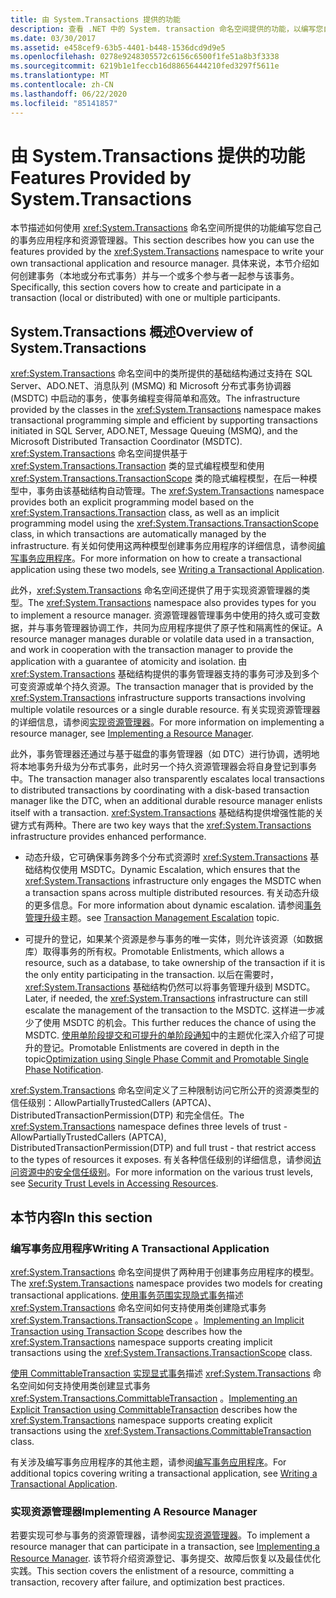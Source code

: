 ```yaml
---
title: 由 System.Transactions 提供的功能
description: 查看 .NET 中的 System. transaction 命名空间提供的功能，以编写您自己的事务应用程序和资源管理器。
ms.date: 03/30/2017
ms.assetid: e458cef9-63b5-4401-b448-1536dcd9d9e5
ms.openlocfilehash: 0278e9248305572c6156c6500f1fe51a8b3f3338
ms.sourcegitcommit: 6219b1e1feccb16d88656444210fed3297f5611e
ms.translationtype: MT
ms.contentlocale: zh-CN
ms.lasthandoff: 06/22/2020
ms.locfileid: "85141857"
---
```

# <a name="features-provided-by-systemtransactions"></a><span data-ttu-id="aaf6a-103">由 System.Transactions 提供的功能</span><span class="sxs-lookup"><span data-stu-id="aaf6a-103">Features Provided by System.Transactions</span></span>
<span data-ttu-id="aaf6a-104">本节描述如何使用 <xref:System.Transactions> 命名空间所提供的功能编写您自己的事务应用程序和资源管理器。</span><span class="sxs-lookup"><span data-stu-id="aaf6a-104">This section describes how you can use the features provided by the <xref:System.Transactions> namespace to write your own transactional application and resource manager.</span></span> <span data-ttu-id="aaf6a-105">具体来说，本节介绍如何创建事务（本地或分布式事务）并与一个或多个参与者一起参与该事务。</span><span class="sxs-lookup"><span data-stu-id="aaf6a-105">Specifically, this section covers how to create and participate in a transaction (local or distributed) with one or multiple participants.</span></span>  
  
## <a name="overview-of-systemtransactions"></a><span data-ttu-id="aaf6a-106">System.Transactions 概述</span><span class="sxs-lookup"><span data-stu-id="aaf6a-106">Overview of System.Transactions</span></span>  
 <span data-ttu-id="aaf6a-107"><xref:System.Transactions> 命名空间中的类所提供的基础结构通过支持在 SQL Server、ADO.NET、消息队列 (MSMQ) 和 Microsoft 分布式事务协调器 (MSDTC) 中启动的事务，使事务编程变得简单和高效。</span><span class="sxs-lookup"><span data-stu-id="aaf6a-107">The infrastructure provided by the classes in the <xref:System.Transactions> namespace makes transactional programming simple and efficient by supporting transactions initiated in SQL Server, ADO.NET, Message Queuing (MSMQ), and the Microsoft Distributed Transaction Coordinator (MSDTC).</span></span> <span data-ttu-id="aaf6a-108"><xref:System.Transactions> 命名空间提供基于 <xref:System.Transactions.Transaction> 类的显式编程模型和使用 <xref:System.Transactions.TransactionScope> 类的隐式编程模型，在后一种模型中，事务由该基础结构自动管理。</span><span class="sxs-lookup"><span data-stu-id="aaf6a-108">The <xref:System.Transactions> namespace provides both an explicit programming model based on the <xref:System.Transactions.Transaction> class, as well as an implicit programming model using the <xref:System.Transactions.TransactionScope> class, in which transactions are automatically managed by the infrastructure.</span></span> <span data-ttu-id="aaf6a-109">有关如何使用这两种模型创建事务应用程序的详细信息，请参阅[编写事务应用程序](writing-a-transactional-application.md)。</span><span class="sxs-lookup"><span data-stu-id="aaf6a-109">For more information on how to create a transactional application using these two models, see [Writing a Transactional Application](writing-a-transactional-application.md).</span></span>  
  
 <span data-ttu-id="aaf6a-110">此外，<xref:System.Transactions> 命名空间还提供了用于实现资源管理器的类型。</span><span class="sxs-lookup"><span data-stu-id="aaf6a-110">The <xref:System.Transactions> namespace also provides types for you to implement a resource manager.</span></span> <span data-ttu-id="aaf6a-111">资源管理器管理事务中使用的持久或可变数据，并与事务管理器协调工作，共同为应用程序提供了原子性和隔离性的保证。</span><span class="sxs-lookup"><span data-stu-id="aaf6a-111">A resource manager manages durable or volatile data used in a transaction, and work in cooperation with the transaction manager to provide the application with a guarantee of atomicity and isolation.</span></span> <span data-ttu-id="aaf6a-112">由 <xref:System.Transactions> 基础结构提供的事务管理器支持的事务可涉及到多个可变资源或单个持久资源。</span><span class="sxs-lookup"><span data-stu-id="aaf6a-112">The transaction manager that is provided by the <xref:System.Transactions> infrastructure supports transactions involving multiple volatile resources or a single durable resource.</span></span> <span data-ttu-id="aaf6a-113">有关实现资源管理器的详细信息，请参阅[实现资源管理器](implementing-a-resource-manager.md)。</span><span class="sxs-lookup"><span data-stu-id="aaf6a-113">For more information on implementing a resource manager, see [Implementing a Resource Manager](implementing-a-resource-manager.md).</span></span>  
  
 <span data-ttu-id="aaf6a-114">此外，事务管理器还通过与基于磁盘的事务管理器（如 DTC）进行协调，透明地将本地事务升级为分布式事务，此时另一个持久资源管理器会将自身登记到事务中。</span><span class="sxs-lookup"><span data-stu-id="aaf6a-114">The transaction manager also transparently escalates local transactions to distributed transactions by coordinating with a disk-based transaction manager like the DTC, when an additional durable resource manager enlists itself with a transaction.</span></span> <span data-ttu-id="aaf6a-115"><xref:System.Transactions> 基础结构提供增强性能的关键方式有两种。</span><span class="sxs-lookup"><span data-stu-id="aaf6a-115">There are two key ways that the <xref:System.Transactions> infrastructure provides enhanced performance.</span></span>  
  
- <span data-ttu-id="aaf6a-116">动态升级，它可确保事务跨多个分布式资源时 <xref:System.Transactions> 基础结构仅使用 MSDTC。</span><span class="sxs-lookup"><span data-stu-id="aaf6a-116">Dynamic Escalation, which ensures that the <xref:System.Transactions> infrastructure only engages the MSDTC when a transaction spans across multiple distributed resources.</span></span> <span data-ttu-id="aaf6a-117">有关动态升级的更多信息。</span><span class="sxs-lookup"><span data-stu-id="aaf6a-117">For more information about dynamic escalation.</span></span> <span data-ttu-id="aaf6a-118">请参阅[事务管理升级](transaction-management-escalation.md)主题。</span><span class="sxs-lookup"><span data-stu-id="aaf6a-118">see [Transaction Management Escalation](transaction-management-escalation.md) topic.</span></span>  
  
- <span data-ttu-id="aaf6a-119">可提升的登记，如果某个资源是参与事务的唯一实体，则允许该资源（如数据库）取得事务的所有权。</span><span class="sxs-lookup"><span data-stu-id="aaf6a-119">Promotable Enlistments, which allows a resource, such as a database, to take ownership of the transaction if it is the only entity participating in the transaction.</span></span> <span data-ttu-id="aaf6a-120">以后在需要时，<xref:System.Transactions> 基础结构仍然可以将事务管理升级到 MSDTC。</span><span class="sxs-lookup"><span data-stu-id="aaf6a-120">Later, if needed, the <xref:System.Transactions> infrastructure can still escalate the management of the transaction to the MSDTC.</span></span> <span data-ttu-id="aaf6a-121">这样进一步减少了使用 MSDTC 的机会。</span><span class="sxs-lookup"><span data-stu-id="aaf6a-121">This further reduces the chance of using the MSDTC.</span></span> <span data-ttu-id="aaf6a-122">[使用单阶段提交和可提升的单阶段通知](optimization-spc-and-promotable-spn.md)中的主题优化深入介绍了可提升的登记。</span><span class="sxs-lookup"><span data-stu-id="aaf6a-122">Promotable Enlistments are covered in depth in the topic[Optimization using Single Phase Commit and Promotable Single Phase Notification](optimization-spc-and-promotable-spn.md).</span></span>  
  
 <span data-ttu-id="aaf6a-123"><xref:System.Transactions> 命名空间定义了三种限制访问它所公开的资源类型的信任级别：AllowPartiallyTrustedCallers (APTCA)、DistributedTransactionPermission(DTP) 和完全信任。</span><span class="sxs-lookup"><span data-stu-id="aaf6a-123">The <xref:System.Transactions> namespace defines three levels of trust - AllowPartiallyTrustedCallers (APTCA), DistributedTransactionPermission(DTP) and full trust - that restrict access to the types of resources it exposes.</span></span> <span data-ttu-id="aaf6a-124">有关各种信任级别的详细信息，请参阅[访问资源中的安全信任级别](security-trust-levels-in-accessing-resources.md)。</span><span class="sxs-lookup"><span data-stu-id="aaf6a-124">For more information on the various trust levels, see [Security Trust Levels in Accessing Resources](security-trust-levels-in-accessing-resources.md).</span></span>  
  
## <a name="in-this-section"></a><span data-ttu-id="aaf6a-125">本节内容</span><span class="sxs-lookup"><span data-stu-id="aaf6a-125">In this section</span></span>  
  
### <a name="writing-a-transactional-application"></a><span data-ttu-id="aaf6a-126">编写事务应用程序</span><span class="sxs-lookup"><span data-stu-id="aaf6a-126">Writing A Transactional Application</span></span>  
 <span data-ttu-id="aaf6a-127"><xref:System.Transactions> 命名空间提供了两种用于创建事务应用程序的模型。</span><span class="sxs-lookup"><span data-stu-id="aaf6a-127">The <xref:System.Transactions> namespace provides two models for creating transactional applications.</span></span> <span data-ttu-id="aaf6a-128">[使用事务范围实现隐式事务](implementing-an-implicit-transaction-using-transaction-scope.md)描述 <xref:System.Transactions> 命名空间如何支持使用类创建隐式事务 <xref:System.Transactions.TransactionScope> 。</span><span class="sxs-lookup"><span data-stu-id="aaf6a-128">[Implementing an Implicit Transaction using Transaction Scope](implementing-an-implicit-transaction-using-transaction-scope.md) describes how the <xref:System.Transactions> namespace supports creating implicit transactions using the <xref:System.Transactions.TransactionScope> class.</span></span>  
  
 <span data-ttu-id="aaf6a-129">[使用 CommittableTransaction 实现显式事务](implementing-an-explicit-transaction-using-committabletransaction.md)描述 <xref:System.Transactions> 命名空间如何支持使用类创建显式事务 <xref:System.Transactions.CommittableTransaction> 。</span><span class="sxs-lookup"><span data-stu-id="aaf6a-129">[Implementing an Explicit Transaction using CommittableTransaction](implementing-an-explicit-transaction-using-committabletransaction.md) describes how the <xref:System.Transactions> namespace supports creating explicit transactions using the <xref:System.Transactions.CommittableTransaction> class.</span></span>  
  
 <span data-ttu-id="aaf6a-130">有关涉及编写事务应用程序的其他主题，请参阅[编写事务应用程序](writing-a-transactional-application.md)。</span><span class="sxs-lookup"><span data-stu-id="aaf6a-130">For additional topics covering writing a transactional application, see [Writing a Transactional Application](writing-a-transactional-application.md).</span></span>  
  
### <a name="implementing-a-resource-manager"></a><span data-ttu-id="aaf6a-131">实现资源管理器</span><span class="sxs-lookup"><span data-stu-id="aaf6a-131">Implementing A Resource Manager</span></span>  
 <span data-ttu-id="aaf6a-132">若要实现可参与事务的资源管理器，请参阅[实现资源管理器](implementing-a-resource-manager.md)。</span><span class="sxs-lookup"><span data-stu-id="aaf6a-132">To implement a resource manager that can participate in a transaction, see [Implementing a Resource Manager](implementing-a-resource-manager.md).</span></span> <span data-ttu-id="aaf6a-133">该节将介绍资源登记、事务提交、故障后恢复以及最佳优化实践。</span><span class="sxs-lookup"><span data-stu-id="aaf6a-133">This section covers the enlistment of a resource, committing a transaction, recovery after failure, and optimization best practices.</span></span>
